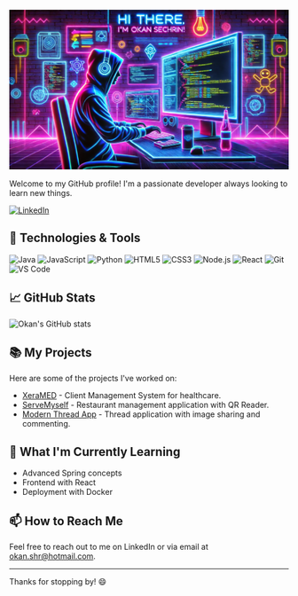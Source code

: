 ![## Hi There, I'm Okan](https://raw.githubusercontent.com/OkanShr/okanshr/main/WelcomeImg.webp)

Welcome to my GitHub profile! I'm a passionate developer always looking to learn new things.

[![LinkedIn](https://img.shields.io/badge/LinkedIn-0077B5?style=for-the-badge&logo=linkedin&logoColor=white)](https://www.linkedin.com/in/okansechrin/)

## 🔧 Technologies & Tools

![Java](https://img.shields.io/badge/Java-007396?style=for-the-badge&logo=java&logoColor=white)
![JavaScript](https://img.shields.io/badge/JavaScript-F7DF1E?style=for-the-badge&logo=javascript&logoColor=black)
![Python](https://img.shields.io/badge/Python-3776AB?style=for-the-badge&logo=python&logoColor=white)
![HTML5](https://img.shields.io/badge/HTML5-E34F26?style=for-the-badge&logo=html5&logoColor=white)
![CSS3](https://img.shields.io/badge/CSS3-1572B6?style=for-the-badge&logo=css3&logoColor=white)
![Node.js](https://img.shields.io/badge/Node.js-339933?style=for-the-badge&logo=nodedotjs&logoColor=white)
![React](https://img.shields.io/badge/React-20232A?style=for-the-badge&logo=react&logoColor=61DAFB)
![Git](https://img.shields.io/badge/Git-F05032?style=for-the-badge&logo=git&logoColor=white)
![VS Code](https://img.shields.io/badge/VS%20Code-007ACC?style=for-the-badge&logo=visual-studio-code&logoColor=white)

## 📈 GitHub Stats

![Okan's GitHub stats](https://github-readme-stats.vercel.app/api?username=okanshr&show_icons=true&theme=radical)

## 📚 My Projects

Here are some of the projects I've worked on:

- [XeraMED](https://github.com/OkanShr/clientmanagement) - Client Management System for healthcare.
- [ServeMyself](https://github.com/OkanShr/ServeMyself_BE) - Restaurant management application with QR Reader.
- [Modern Thread App](https://github.com/OkanShr/mernsm) - Thread application with image sharing and commenting.

## 🌱 What I'm Currently Learning

- Advanced Spring concepts
- Frontend with React
- Deployment with Docker

## 📫 How to Reach Me

Feel free to reach out to me on LinkedIn or via email at [okan.shr@hotmail.com](mailto:okan.shr@hotmail.com).

---

Thanks for stopping by! 😄
